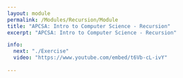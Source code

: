```yaml
---
layout: module
permalink: /Modules/Recursion/Module
title: "APCSA: Intro to Computer Science - Recursion"
excerpt: "APCSA: Intro to Computer Science - Recursion"

info:
  next: "./Exercise"
  video: "https://www.youtube.com/embed/t6Vb-cL-ivY"
  
---
```

